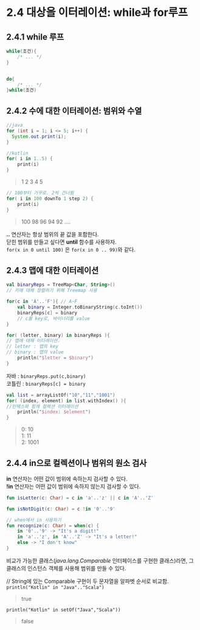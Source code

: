 # 2.4 대상을 이터레이션: while과 for루프

## 2.4.1 while 루프

```kotlin
while(조건){
    /* ... */
}


do{
    /* ... */
}while(조건)
```

## 2.4.2 수에 대한 이터레이션: 범위와 수열

```java
//java
for (int i = 1; i <= 5; i++) {
  System.out.print(i);
}
```
```kotlin
//kotlin
for( i in 1..5) {
    print(i)
}
```
> 1 2 3 4 5

```kotlin
// 100부터 거꾸로. 2씩 건너뜀
for( i in 100 downTo 1 step 2) {
    print(i)
}
```
> 100 98 96 94 92 ....

**..** 연산자는 항상 범위의 끝 값을 포함한다.  
닫힌 범위를 만들고 싶다면 **until** 함수를 사용하자.  
`for(x in 0 until 100)` 은 `for(x in 0 .. 99)`와 같다.

## 2.4.3 맵에 대한 이터레이션

```kotlin
val binaryReps = TreeMap<Char, String>()
// 키에 대해 정렬하기 위해 Treemap 사용

for(c in 'A'..'F'){ // A~F
    val binary = Integer.toBinaryString(c.toInt())
    binaryReps[c] = binary
    // c를 key로, 바이너리를 value
}

for( (letter, binary) in binaryReps ){
// 맵에 대해 이터레이션.
// letter : 맵의 key
// binary : 맵의 value 
    println("$letter = $binary")
}
```

자바 : `binaryReps.put(c,binary)`  
코틀린 : `binaryReps[c] = binary`

```kotlin
val list = arrayListOf("10","11","1001")
for( (index, element) in list.withIndex() ){
//인덱스와 함께 컬렉션 이터레이션
    println("$index: $element")
}
```
> 0: 10  
1: 11  
2: 1001  

## 2.4.4 in으로 컬렉션이나 범위의 원소 검사

**in** 연산자는 어떤 값이 범위에 속하는지 검사할 수 있다.  
**!in** 연산자는 어떤 값이 범위에 속하지 않는지 검사할 수 있다.  

```kotlin
fun isLetter(c: Char) = c in 'a'..'z' || c in 'A'..'Z'

fun isNotDigit(c: Char) = c !in '0'..'9'
```

```kotlin
// when에서 in 사용하기
fun recognize(c: Char) = when(c) {
    in '0'..'9' -> "It's a digit!"
    in 'a'..'z', in 'A'..'Z' -> "It's a letter!"
    else -> "I don't know"
}
```

비교가 가능한 클래스(_java.lang.Comparable_ 인터페이스를 구현한 클래스)라면, 그 클래스의 인스턴스 객체를 사용해 범위를 만들 수 있다.

// String에 있는 Comparable 구현이 두 문자열을 알파벳 순서로 비교함.  
`println("Kotlin" in "Java".."Scala")`
> true  


`println("Kotlin" in setOf("Java","Scala"))`
> false

